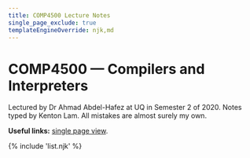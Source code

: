 ```yaml
---
title: COMP4500 Lecture Notes
single_page_exclude: true
templateEngineOverride: njk,md
---
```


# COMP4500 &mdash; Compilers and Interpreters

Lectured by Dr Ahmad Abdel-Hafez at UQ in Semester 2 of 2020. Notes typed by Kenton Lam.
All mistakes are almost surely my own.

**Useful links:** [single page view](/Single%20Page/).

{% include 'list.njk' %}
